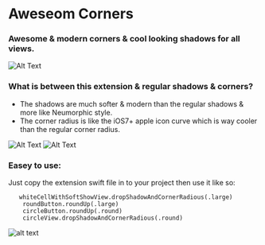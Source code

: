 # Aweseom Corners
### Awesome &amp; modern corners &amp; cool looking shadows for all views.

![Alt Text](https://github.com/HappyIosDeveloper/AwesomeCornetrs/blob/main/screenshot.jpg)


### What is between this extension & regular shadows & corners?

- The shadows are much softer & modern than the regular shadows & more like Neumorphic style.
- The corner radius is like the iOS7+ apple icon curve which is way cooler than the regular corner radius.

![Alt Text](https://github.com/HappyIosDeveloper/AwesomeCornetrs/blob/main/difference1.png)
![Alt Text](https://github.com/HappyIosDeveloper/AwesomeCornetrs/blob/main/%20difference2.webp)


### Easey to use:
Just copy the extension swift file in to your project then use it like so:

       whiteCellWithSoftShowView.dropShadowAndCornerRadious(.large)
        roundButton.roundUp(.large)
        circleButton.roundUp(.round)
        circleView.dropShadowAndCornerRadious(.round)

![alt text](https://github.com/HappyIosDeveloper/AwesomeCornetrs/blob/main/usage.png)
